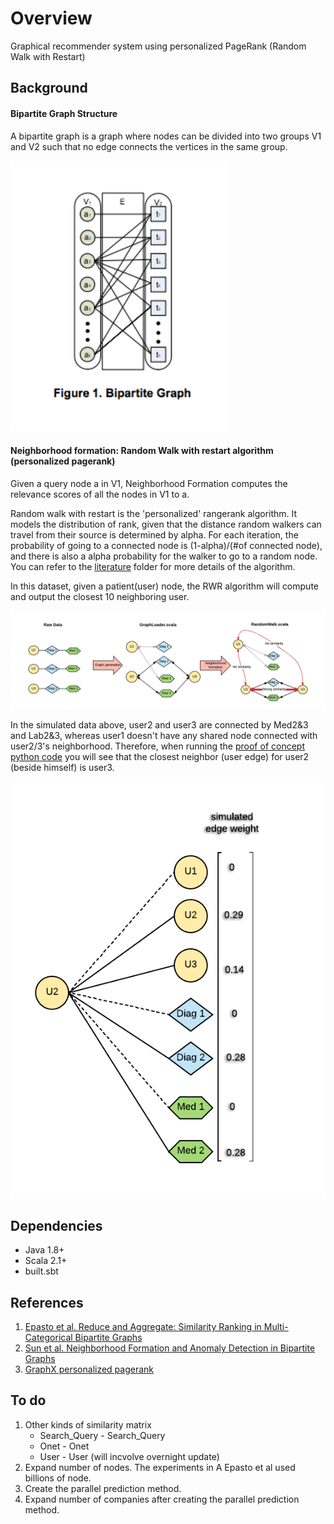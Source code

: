 # Overview
Graphical recommender system using personalized PageRank (Random Walk with Restart)


## Background

#### Bipartite Graph Structure

A bipartite graph is a graph where nodes can be divided into two groups V1 and V2 such that no edge connects the vertices in the same group.

![Image](image/bipartite-graph.png)

#### Neighborhood formation: Random Walk with restart algorithm (personalized pagerank)
Given a query node a in V1, Neighborhood Formation computes the relevance scores of all the nodes in V1 to a. 

Random walk with restart is the 'personalized' rangerank algorithm. It models the distribution of  rank, given that the distance random walkers can travel from their source is determined by alpha. For each iteration, the probability of going to a connected node is (1-alpha)/(#of connected node), and there is also a alpha probability for the walker to go to a random node. You can refer to the [literature](literature/) folder for more details of the algorithm.  

In this dataset, given a patient(user) node, the RWR algorithm will compute and output the closest 10 neighboring user. 

![Image](image/Neighborhood-formation.png)

In the simulated data above, user2 and user3 are connected by Med2&3 and Lab2&3, whereas user1 doesn't have any shared node connected with user2/3's neighborhood. Therefore, when running the [proof of concept python code](proof_of_concept_pagerankRWR.py) you will see that the closest neighbor (user edge) for user2 (beside himself) is user3. 

![Image](image/simulation_result.png) 


## Dependencies
* Java 1.8+
* Scala 2.1+
* built.sbt



## References
1. [Epasto et al. Reduce and Aggregate: Similarity Ranking in Multi-Categorical Bipartite Graphs](http://www.epasto.org/papers/reduce-aggregate.pdf)
2. [Sun et al. Neighborhood Formation and Anomaly Detection in Bipartite Graphs](http://www.cs.cmu.edu/~deepay/mywww/papers/icdm05.pdf)
3. [GraphX personalized pagerank](https://github.com/apache/spark/blob/master/graphx/src/main/scala/org/apache/spark/graphx/lib/PageRank.scala)

## To do
1. Other kinds of similarity matrix
	* Search_Query - Search_Query
	* Onet - Onet
	* User - User (will incvolve overnight update)
2. Expand number of nodes. The experiments in A Epasto et al used billions of node.
3. Create the parallel prediction method. 
4. Expand number of companies after creating the parallel prediction method. 
